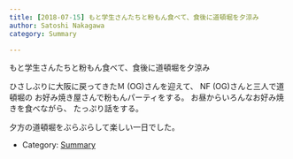 ```yaml
---
title: [2018-07-15] もと学生さんたちと粉もん食べて、食後に道頓堀を夕涼み
author: Satoshi Nakagawa
category: Summary

---
```


もと学生さんたちと粉もん食べて、食後に道頓堀を夕涼み

 ひさしぶりに大阪に戻ってきたＭ (OG)さんを迎えて、
NF (OG)さんと三人で道頓堀の
お好み焼き屋さんで粉もんパーティをする。
お昼からいろんなお好み焼きを食べながら、
たっぷり話をする。

 夕方の道頓堀をぶらぶらして楽しい一日でした。

- Category: [Summary](https://merapano.github.io/categories.html#Summary)

